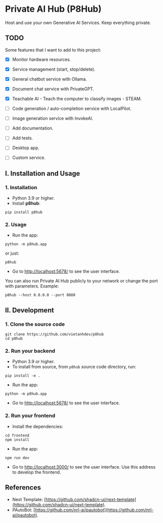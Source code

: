# Private AI Hub (P8Hub)

Host and use your own Generative AI Services. Keep everything private.

## TODO

Some features that I want to add to this project:

- [x] Monitor hardware resources.
- [x] Service management (start, stop/delete).
- [x] General chatbot service with Ollama.
- [x] Document chat service with PrivateGPT.
- [x] Teachable AI - Teach the computer to classify images - STEAM.
- [ ] Code generation / auto-completion service with LocalPilot.
- [ ] Image generation service with InvokeAI.
- [ ] Add documentation.
- [ ] Add tests.
- [ ] Desktop app.
- [ ] Custom service.


## I. Installation and Usage

### 1. Installation

- Python 3.9 or higher.
- Install **p8hub**:

```shell
pip install p8hub
```

### 2. Usage

- Run the app:

```shell
python -m p8hub.app
```

or just:

```shell
p8hub
```

- Go to <http://localhost:5678/> to see the user interface.

You can also run Private AI Hub publicly to your network or change the port with parameters. Example:

```shell
p8hub --host 0.0.0.0 --port 8080
```

## II. Development

### 1. Clone the source code

```shell
git clone https://github.com/vietanhdev/p8hub
cd p8hub
```

### 2. Run your backend

- Python 3.9 or higher.
- To install from source, from `p8hub` source code directory, run:

```shell
pip install -e .
```

- Run the app:

```shell
python -m p8hub.app
```

- Go to <http://localhost:5678/> to see the user interface.

### 2. Run your frontend

- Install the dependencies:

```shell
cd frontend
npm install
```

- Run the app:

```shell
npm run dev
```

- Go to <http://localhost:3000/> to see the user interface. Use this address to develop the frontend.


## References

- Next Template: [https://github.com/shadcn-ui/next-template](https://github.com/shadcn-ui/next-template).
- PAutoBot: [https://github.com/nrl-ai/pautobot](https://github.com/nrl-ai/pautobot).

